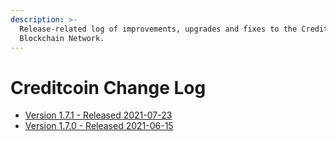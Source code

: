 ```yaml
---
description: >-
  Release-related log of improvements, upgrades and fixes to the Creditcoin
  Blockchain Network.
---
```


# Creditcoin Change Log

* [Version 1.7.1 - Released 2021-07-23](version-1.7.1-2021-07-23.md)
* [Version 1.7.0 - Released 2021-06-15](version-1.7.0-2021-06-15.md)
